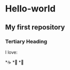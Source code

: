 Hello-world
===========

My first repository
-------------------

### Tertiary Heading

I love:

*:coffee:
*:pizza:
*:dancer:
